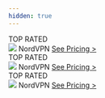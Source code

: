 ```yaml
---
hidden: true
---
```

  
<div class="container">
  <div class="row gx-3">
    <div class="col-sm">
      <div class="shadow p-0 mb-5 bg-white rounded-3 text-center">
        <div class="align-items-start bg-primary rounded-top text-white text-center font-weight-bold p-1">TOP RATED</div>
        <img src="https://user-images.githubusercontent.com/93347720/158029318-ba914ba7-210d-44cd-8970-b4ae399fc737.png">
        NordVPN
        <a class="btn btn-outline-primary m-2 col-11" href="">See Pricing ></a>
      </div>
    </div>
    <div class="col-sm">
      <div class="shadow p-0 mb-5 bg-white rounded-3 text-center">
        <div class="align-items-start bg-primary rounded-top text-white text-center font-weight-bold p-1">TOP RATED</div>
        <img src="https://user-images.githubusercontent.com/93347720/158029318-ba914ba7-210d-44cd-8970-b4ae399fc737.png">
        NordVPN
        <a class="btn btn-outline-primary m-2 col-11" href="">See Pricing ></a>
      </div>
    </div>
        <div class="col-sm">
      <div class="shadow p-0 mb-5 bg-white rounded-3 text-center">
        <div class="align-items-start bg-primary rounded-top text-white text-center font-weight-bold p-1">TOP RATED</div>
        <img src="https://user-images.githubusercontent.com/93347720/158029318-ba914ba7-210d-44cd-8970-b4ae399fc737.png">
        NordVPN
        <a class="btn btn-outline-primary m-2 col-11" href="">See Pricing ></a>
      </div>
    </div>
  </div>
</div>
